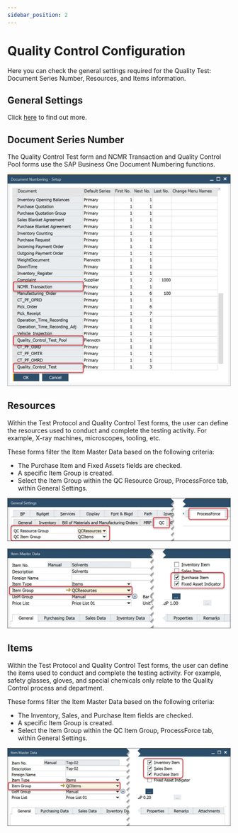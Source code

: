 ```yaml
---
sidebar_position: 2
---
```


# Quality Control Configuration

Here you can check the general settings required for the Quality Test: Document Series Number, Resources, and Items information.

## General Settings

Click [here](../../user-guide/system-initialzation/general-settings/qc-tab.md) to find out more.

## Document Series Number

The Quality Control Test form and NCMR Transaction and Quality Control Pool forms use the SAP Business One Document Numbering functions.

![Settings](./media/quality-control-configuration/quality-control-numbering.webp)

## Resources

Within the Test Protocol and Quality Control Test forms, the user can define the resources used to conduct and complete the testing activity. For example, X-ray machines, microscopes, tooling, etc.

These forms filter the Item Master Data based on the following criteria:

- The Purchase Item and Fixed Assets fields are checked.
- A specific Item Group is created.
- Select the Item Group within the QC Resource Group, ProcessForce tab, within General Settings.

![General Settings QC Groups](./media/quality-control-configuration/general-settings-qc-groups.webp)

![Item Master Data Item Group](./media/quality-control-configuration/item-master-data-item-group.webp)

## Items

Within the Test Protocol and Quality Control Test forms, the user can define the items used to conduct and complete the testing activity. For example, safety glasses, gloves, and special chemicals only relate to the Quality Control process and department.

These forms filter the Item Master Data based on the following criteria:

- The Inventory, Sales, and Purchase Item fields are checked.
- A specific Item Group is created.
- Select the Item Group within the QC Item Group, ProcessForce tab, within General Settings.

![Item Master QC Item](./media/quality-control-configuration/item-master-qc-item.webp)

